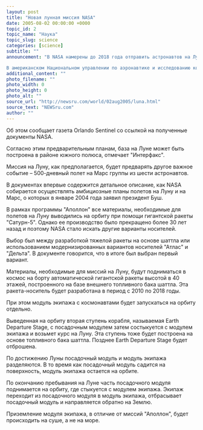 ```yaml
---
layout: post
title: "Новая лунная миссия NASA"
date: 2005-08-02 00:00:00 +0000
topic_id: 2
topic_name: "Наука"
topic_slug: science
categories: [science]
subtitle: ""
announcement: "В NASA намерены до 2018 года отправить астронавтов на Луну, чтобы построить там станцию, а затем лететь на Марс.

В американском Национальном управлении по аэронавтике и исследованию космического пространства (NASA) намерены до 2018 года отправить на Луну экспедицию из четверых астронавтов, которые приступят к строительству постоянной станции, в которой были бы достаточно хорошие условия для жизни и работы людей."
additional_content: ""
photo_filename: ""
photo_width: 0
photo_height: 0
photo_alt: ""
source_url: "http://newsru.com/world/02aug2005/luna.html"
source_text: "NEWSru.com"
author: ""
---
```

Об этом сообщает газета Orlando Sentinel со ссылкой на полученные документы NASA.

Согласно этим предварительным планам, база на Луне может быть построена в районе южного полюса, отмечает "Интерфакс".

Миссия на Луну, как предполагается, будет предварять другое важное событие – 500-дневный полет на Марс группы из шести астронавтов.

В документах впервые содержится детальное описание, как NASA собирается осуществлять амбициозные планы полетов на Луну и на Марс, о которых в январе 2004 года заявил президент Буш.

В рамках программы "Аполлон" все материалы, необходимые для полетов на Луну выводились на орбиту при помощи гигантской ракеты "Сатурн-5". Однако ее производство было прекращено более 30 лет назад и поэтому NASA стало искать другие варианты носителей.

Выбор был между разработкой тяжелой ракеты на основе шаттла или использованием модернизированных вариантов носителей "Атлас" и "Дельта". В документе говорится, что в итоге был выбран первый вариант.

Материалы, необходимые для миссий на Луну, будут подниматься в космос на борту автоматической гигантской ракеты высотой в 40 этажей, построенного на базе внешнего топливного бака шаттла. Эта ракета-носитель будет разработана в период с 2010 по 2018 годы.

При этом модуль экипажа с космонавтами будет запускаться на орбиту отдельно.

Выведенная на орбиту вторая ступень корабля, называемая Earth Departure Stage, с посадочным модулем затем состыкуется с модулем экипажа и возьмет курс на Луну. Эта ступень тоже будет построена на основе топливного бака шаттла. Позднее Earth Departure Stage будет отброшена.

По достижению Луны посадочный модуль и модуль экипажа разделяются. В то время как посадочный модуль садится на поверхность, модуль экипажа остается на орбите.

По окончанию пребывания на Луне часть посадочного модуля поднимается на орбиту, где стыкуется с модулем экипажа. Экипаж переходит из посадочного модуля в модуль экипажа, отбрасывает посадочный модуль и направляется обратно на Землю.

Приземление модуля экипажа, в отличие от миссий "Аполлон", будет происходить на суше, а не на море.
